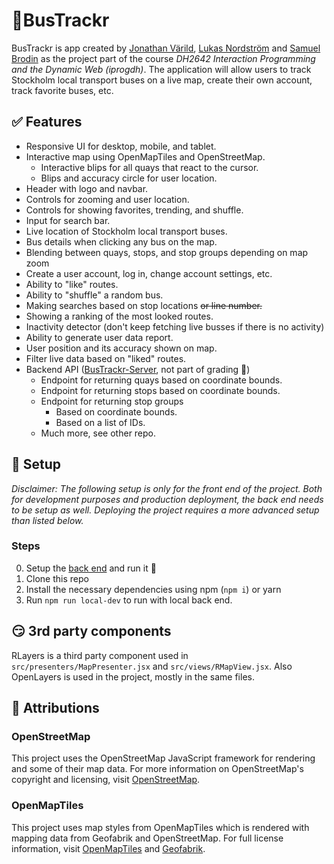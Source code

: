 # 📍BusTrackr
BusTrackr is app created by [Jonathan Värild](mailto:varild@kth.se), [Lukas Nordström](mailto:luknor@kth.se) and [Samuel Brodin](mailto:samuelbr@kth.se) as the project part of the course *DH2642 Interaction Programming and the Dynamic Web (iprogdh)*. The application will allow users to track Stockholm local transport buses on a live map, create their own account, track favorite buses, etc.

## ✅ Features
- Responsive UI for desktop, mobile, and tablet.
- Interactive map using OpenMapTiles and OpenStreetMap.
    - Interactive blips for all quays that react to the cursor.
    - Blips and accuracy circle for user location.
- Header with logo and navbar.
- Controls for zooming and user location.
- Controls for showing favorites, trending, and shuffle.
- Input for search bar.
- Live location of Stockholm local transport buses.
- Bus details when clicking any bus on the map.
- Blending between quays, stops, and stop groups depending on map zoom
- Create a user account, log in, change account settings, etc.
- Ability to "like" routes.
- Ability to "shuffle" a random bus.
- Making searches based on stop locations ~~or line number.~~
- Showing a ranking of the most looked routes.
- Inactivity detector (don't keep fetching live busses if there is no activity)
- Ability to generate user data report.
- User position and its accuracy shown on map.
- Filter live data based on "liked" routes.
- Backend API ([BusTrackr-Server](https://github.com/Vuroz/BusTrackr-Server), not part of grading 🥲)
    - Endpoint for returning quays based on coordinate bounds.
    - Endpoint for returning stops based on coordinate bounds.
    - Endpoint for returning stop groups
        - Based on coordinate bounds.
        - Based on a list of IDs.
    - Much more, see other repo.

## 🧐 Setup
*Disclaimer: The following setup is only for the front end of the project. Both for development purposes and production deployment, the back end needs to be setup as well. Deploying the project requires a more advanced setup than listed below.*

### Steps
0. Setup the [back end](https://github.com/Vuroz/BusTrackr-Server) and run it 🙏
1. Clone this repo
2. Install the necessary dependencies using npm (`npm i`) or yarn
3. Run `npm run local-dev` to run with local back end.

## 😏 3rd party components
RLayers is a third party component used in `src/presenters/MapPresenter.jsx` and `src/views/RMapView.jsx`. Also OpenLayers is used in the project, mostly in the same files.

## 💯 Attributions
### OpenStreetMap 
This project uses the OpenStreetMap JavaScript framework for rendering and some of their map data. For more information on OpenStreetMap's copyright and licensing, visit [OpenStreetMap](https://www.openstreetmap.org/copyright/en).

### OpenMapTiles
This project uses map styles from OpenMapTiles which is rendered with mapping data from Geofabrik and OpenStreetMap. For full license information, visit [OpenMapTiles](https://github.com/openmaptiles/openmaptiles/blob/master/LICENSE.md) and [Geofabrik](https://www.geofabrik.de/geofabrik/free.html).